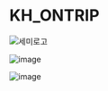 # KH_ONTRIP

![세미로고](https://user-images.githubusercontent.com/113049166/217443485-81697ce1-b689-496b-bd0a-c87807829a1d.png)


![image](https://user-images.githubusercontent.com/113049166/217443399-0394c1cb-66bf-4bf1-a4b9-4de63cdebeea.png)


![image](https://user-images.githubusercontent.com/113049166/217443263-16ab6f38-9476-4926-a6f1-1cd5d70a70b5.png)


